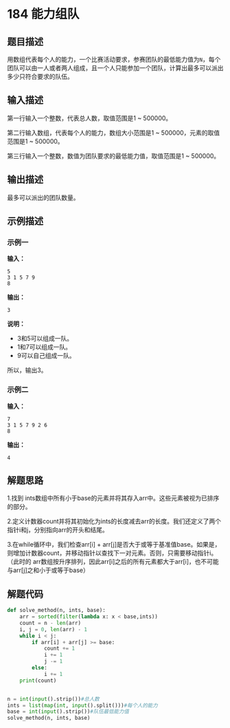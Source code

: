 # 184 能力组队

## 题目描述

用数组代表每个人的能力，一个比赛活动要求，参赛团队的最低能力值为`N`，每个团队可以由一人或者两人组成，且一个人只能参加一个团队，计算出最多可以派出多少只符合要求的队伍。

## 输入描述

第一行输入一个整数，代表总人数，取值范围是1 \~ 500000。

第二行输入数组，代表每个人的能力，数组大小范围是1 \~ 500000，元素的取值范围是1 \~ 500000。

第三行输入一个整数，数值为团队要求的最低能力值，取值范围是1 \~ 500000。

## 输出描述

最多可以派出的团队数量。

## 示例描述

### 示例一

**输入：**

```text
5
3 1 5 7 9
8
```

**输出：**

```text
3
```

**说明：**  

- 3和5可以组成一队。
- 1和7可以组成一队。
- 9可以自己组成一队。

所以，输出3。

### 示例二

**输入：**

```text
7
3 1 5 7 9 2 6
8
```

**输出：**

```text
4
```

## 解题思路

1.找到 ints数组中所有小于base的元素并将其存入arr中。这些元素被视为已排序的部分。

2.定义计数器count并将其初始化为ints的长度减去arr的长度。我们还定义了两个指针i和j，分别指向arr的开头和结尾。

3.在while循环中，我们检查arr[i] + arr[j]是否大于或等于基准值base。如果是，则增加计数器count，并移动指针以查找下一对元素。否则，只需要移动指针i。（此时的 arr数组按升序排列，因此arr[i]之后的所有元素都大于arr[i]，也不可能与arr[j]之和小于或等于base）

## 解题代码

```python
def solve_method(n, ints, base):
    arr = sorted(filter(lambda x: x < base,ints))
    count = n - len(arr)
    i, j = 0, len(arr) - 1
    while i < j:
        if arr[i] + arr[j] >= base:
            count += 1
            i += 1
            j -= 1
        else:
            i += 1
    print(count)


n = int(input().strip())#总人数
ints = list(map(int, input().split()))#每个人的能力
base = int(input().strip())#队伍最低能力值
solve_method(n, ints, base)
    
```

